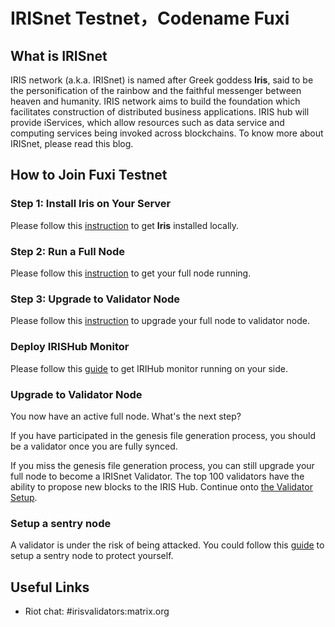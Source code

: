 # IRISnet Testnet，Codename Fuxi

## What is IRISnet

IRIS network (a.k.a. IRISnet) is named after Greek goddess **Iris**, said to be the personification of the rainbow and the faithful messenger between heaven and humanity. IRIS network aims to build the foundation which facilitates construction of distributed business applications. IRIS hub will provide iServices, which allow resources such as data service and computing services being invoked across blockchains. To know more about IRISnet, please read this blog.

## How to Join Fuxi Testnet

### Step 1: Install Iris on Your Server

Please follow this [instruction](install-iris.md) to get **Iris** installed locally.

### Step 2: Run a Full Node

Please follow this [instruction](full-node.md) to get your full node running.


### Step 3: Upgrade to Validator Node

Please follow this [instruction](validator-node.md) to upgrade your full node to validator node.

### Deploy IRISHub Monitor

Please follow this [guide](tools/Deploy-IRIS-Monitor.md) to get IRIHub monitor running on your side.


### Upgrade to Validator Node

You now have an active full node. What's the next step? 

If you have participated in the genesis file generation process, you should be a validator once you are fully synced. 

If you miss the genesis file generation process, you can still upgrade your full node to become a IRISnet Validator. The top 100 validators have the ability to propose new blocks to the IRIS Hub. Continue onto [the Validator Setup]().

### Setup a sentry node

A validator is under the risk of being attacked. You could follow this [guide](tools/Setup_Sentrynode.md) to setup a sentry node to protect yourself.

##  Useful Links

* Riot chat: #irisvalidators:matrix.org
